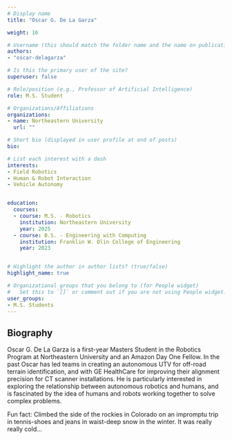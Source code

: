 ```yaml
---
# Display name
title: "Oscar G. De La Garza"

weight: 16

# Username (this should match the folder name and the name on publications)
authors:
- "oscar-delagarza"

# Is this the primary user of the site?
superuser: false

# Role/position (e.g., Professor of Artificial Intelligence)
role: M.S. Student

# Organizations/Affiliations
organizations:
- name: Northeastern University
  url: ""

# Short bio (displayed in user profile at end of posts)
bio:

# List each interest with a dash
interests:
- Field Robotics
- Human & Robot Interaction
- Vehicle Autonomy


education:
  courses:
  - course: M.S. - Robotics
    institution: Northeastern University
    year: 2025
  - course: B.S. - Engineering with Computing
    institution: Franklin W. Olin College of Engineering
    year: 2023


# Highlight the author in author lists? (true/false)
highlight_name: true

# Organizational groups that you belong to (for People widget)
#   Set this to `[]` or comment out if you are not using People widget.
user_groups:
- M.S. Students
---
```


## Biography

Oscar G. De La Garza is a first-year Masters Student in the Robotics Program at Northeastern University and an Amazon Day One Fellow. In the past Oscar has led teams in creating an autonomous UTV for off-road terrain identification, and with GE HealthCare for improving their alignment precision for CT scanner installations. He is particularly interested in exploring the relationship between autonomous robotics and humans, and is fascinated by the idea of humans and robots working together to solve complex problems.

Fun fact: Climbed the side of the rockies in Colorado on an impromptu trip in tennis-shoes and jeans in waist-deep snow in the winter. It was really really cold...

